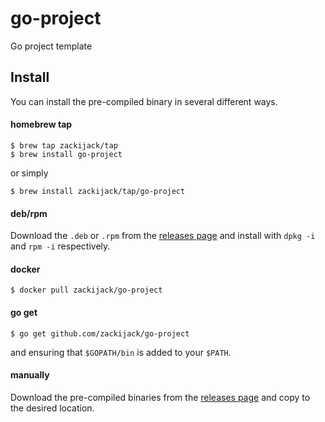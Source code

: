# go-project
Go project template

## Install
You can install the pre-compiled binary in several different ways.

#### homebrew tap
```shell
$ brew tap zackijack/tap
$ brew install go-project
```

or simply

```shell
$ brew install zackijack/tap/go-project
```

#### deb/rpm
Download the `.deb` or `.rpm` from the [releases page](https://github.com/zackijack/go-project/releases) and install with `dpkg -i` and `rpm -i` respectively.

#### docker
```shell
$ docker pull zackijack/go-project
```

#### go get
```shell
$ go get github.com/zackijack/go-project
```
and ensuring that `$GOPATH/bin` is added to your `$PATH`.

#### manually
Download the pre-compiled binaries from the [releases page](https://github.com/zackijack/go-project/releases) and copy to the desired location.